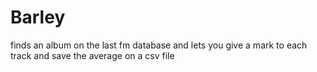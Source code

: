 # Barley

finds an album on the last fm database and lets you give a mark to each track and save the average on a csv file